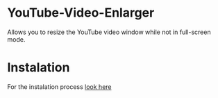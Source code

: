 # YouTube-Video-Enlarger
Allows you to resize the YouTube video window while not in full-screen mode.

# Instalation
For the instalation process [look here](https://github.com/RokKuzner/Bolha-unblur--extension?tab=readme-ov-file#instalation)